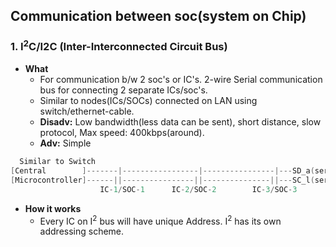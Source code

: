 ## Communication between soc(system on Chip)
### 1. I<sup>2</sup>C/I2C (Inter-Interconnected Circuit Bus)
- **What** 
  - For communication b/w 2 soc's or IC's. 2-wire Serial communication bus for connecting 2 separate ICs/soc's.
  - Similar to nodes(ICs/SOCs) connected on LAN using switch/ethernet-cable.
  - **Disadv:** Low bandwidth(less data can be sent), short distance, slow protocol, Max speed: 400kbps(around).
  - **Adv:** Simple
```c
  Similar to Switch
[Central        ]-------|-----------------|----------------|---SD_a(serial Data)                 //Similar to LAN
[Microcontroller]------||----------------||---------------||---SC_l(serial clock)
                    IC-1/SOC-1      IC-2/SOC-2        IC-3/SOC-3
```
- **How it works**
  - Every IC on I<sup>2</sup> bus will have unique Address. I<sup>2</sup> has its own addressing scheme.
